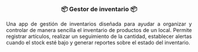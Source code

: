 <h3 align="center">
  📦 Gestor de inventario 📦
</h3>
<p align="justify">
  Una app de gestión de inventarios diseñada para ayudar a organizar y controlar de manera sencilla el inventario de productos de un local. Permite registrar artículos, realizar un seguimiento de la cantidad, establecer alertas cuando el stock esté bajo y generar reportes sobre el estado del inventario.
</p>
